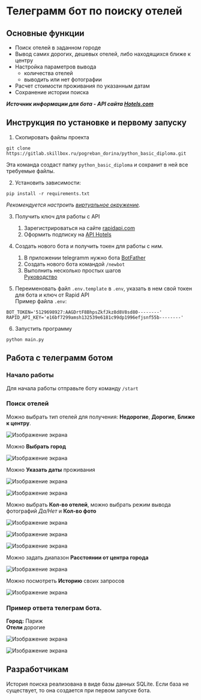 Телеграмм бот по поиску отелей
==============================

Основные функции
----------------

* Поиск отелей в заданном городе
* Вывод самих дорогих, дешевых отелей, либо находящихся ближе к центру
* Настройка параметров вывода
  * количества отелей
  * выводить или нет фотографии
* Расчет стоимости проживания по указанным датам
* Сохранение истории поиска


**_Источник информации для бота - API сайта [Hotels.com](https://www.hotels.com/)_**

Инструкция по установке и первому запуску 
-----------------------------------------

1. Скопировать файлы проекта
```commandline
git clone https://gitlab.skillbox.ru/pogreban_dorina/python_basic_diploma.git
```
Эта команда создаст папку `python_basic_diploma`  и сохранит в ней все требуемые файлы.

2. Установить зависимости:
```commandline
pip install -r requirements.txt
```
*Рекомендуется настроить [виртуальное окружение](https://docs.python.org/3/library/venv.html).*

3. Получить ключ для работы с API
   1. Зарегистрироваться на сайте [rapidapi.com](https://rapidapi.com)
   2. Оформить подписку на [API Hotels](https://rapidapi.com/apidojo/api/hotels4/)

4. Создать нового бота и получить токен для работы с ним.  
    1. В приложении telegramm нужно бота [BotFather](https://t.me/botfather)
    2. Создать нового бота командой `/newbot`
    3. Выполнить несколько простых шагов  
[Руководство](https://core.telegram.org/bots#6-botfather) 

5. Переименовать файл `.env.template` в `.env`, указать в нем свой токен для бота и ключ от Rapid API  
Пример файла `.env`:
```dotenv
BOT_TOKEN='5129698927:AAGDrtF8BhpsZkfJkz8d8V8sd80--------'
RAPID_API_KEY='e16bf7299amsh132539e6181c99dp1996efjsnf55b--------'
```

6. Запустить программу
```commandline
python main.py
```

Работа с телеграмм ботом
------------------------
### Начало работы
Для начала работы отправьте боту команду `/start`

### Поиск отелей
Можно выбрать тип отелей для получения: **Недорогие**, **Дорогие**, **Ближе к центру**.

![Изображение экрана](/urils/photo/1.png)

Можно **Выбрать город**

![Изображение экрана](/urils/photo/2.png)

Можно **Указать даты** проживания

![Изображение экрана](/urils/photo/3.png)

![Изображение экрана](/urils/photo/4.png)

Можно выбрать **Кол-во отелей**, можно выбрать режим вывода фотографий *Да/Нет* и **Кол-во фото**

![Изображение экрана](/urils/photo/5.png)

![Изображение экрана](/urils/photo/6.png)

![Изображение экрана](/urils/photo/7.png)

Можно задать диапазон **Расстоянии от центра города**

![Изображение экрана](/urils/photo/10.png)

Можно посмотреть **Историю** своих запросов

![Изображение экрана](/urils/photo/11.png)


### Пример ответа телеграм бота.  
**Город:** Париж  
**Отели** дорогие

![Изображение экрана](/urils/photo/8.png "Ответ без фото")

![Изображение экрана](/urils/photo/9.png "Ответ с фото")


Разработчикам
-------------

История поиска реализована в виде базы данных SQLite.
Если база не существует, то она создается при первом запуске бота.
